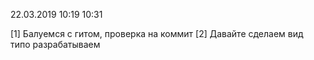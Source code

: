 22.03.2019 10:19
           10:31

[1] Балуемся с гитом, проверка на коммит
[2] Давайте сделаем вид типо разрабатываем
